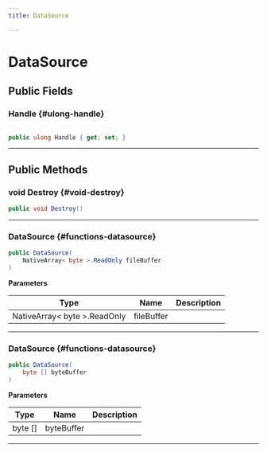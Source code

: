 ```yaml
---
title: DataSource

---
```


# DataSource










## Public Fields

### Handle {#ulong-handle}

```csharp

public ulong Handle { get; set; }

```






-----------

## Public Methods

### void Destroy {#void-destroy}

```csharp
public void Destroy()
```






-----------

###  DataSource {#functions-datasource}

```csharp
public DataSource(
    NativeArray< byte >.ReadOnly fileBuffer
)
```


**Parameters**

| Type | Name  | Description  | 
|--|--|--|
| NativeArray&lt; byte &gt;.ReadOnly |fileBuffer||






-----------

###  DataSource {#functions-datasource}

```csharp
public DataSource(
    byte [] byteBuffer
)
```


**Parameters**

| Type | Name  | Description  | 
|--|--|--|
| byte [] |byteBuffer||






-----------

